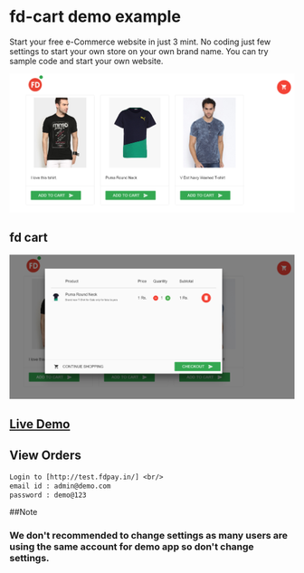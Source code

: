 # fd-cart demo example

Start your free e-Commerce website in just 3 mint. 
No coding just few settings to start your own store on your own brand name. You can try sample code and start your own website.

![preview](https://github.com/fdpay/fdstore-demo/blob/master/images/full-screen.PNG)

## fd cart 

![preview](https://github.com/fdpay/fdstore-demo/blob/master/images/cart.PNG)

## <a href="http://fdpay.in/cart/index.html" target="_blank">Live Demo</a>

## View Orders 

	Login to [http://test.fdpay.in/] <br/>
	email id : admin@demo.com
	password : demo@123

##Note

### We don't recommended to change settings as many users are using the same account for demo app so don't change settings.

